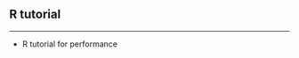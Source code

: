 ## R tutorial 
--------------------------------------------------------------------------------

- R tutorial for performance
